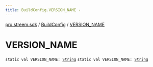 ```yaml
---
title: BuildConfig.VERSION_NAME - 
---
```


[pro.streem.sdk](../index.html) / [BuildConfig](index.html) / [VERSION_NAME](./-v-e-r-s-i-o-n_-n-a-m-e.html)

# VERSION_NAME

`static val VERSION_NAME: `[`String`](https://kotlinlang.org/api/latest/jvm/stdlib/kotlin/-string/index.html)
`static val VERSION_NAME: `[`String`](https://kotlinlang.org/api/latest/jvm/stdlib/kotlin/-string/index.html)